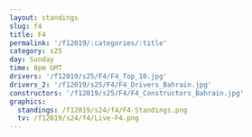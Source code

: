 ```yaml
---
layout: standings
slug: f4
title: F4
permalink: '/f12019/:categories/:title'
category: s25
day: Sunday
time: 8pm GMT
drivers: '/f12019/s25/F4/F4_Top_10.jpg'
drivers_2: '/f12019/s25/F4/F4_Drivers_Bahrain.jpg'
constructors: '/f12019/s25/F4/F4_Constructors_Bahrain.jpg'
graphics:
  standings: /f12019/s24/f4/F4-Standings.png
  tv: /f12019/s24/f4/Live-F4.png
---
```


